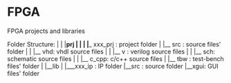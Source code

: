 # FPGA
FPGA projects and libraries

Folder Structure:
|
|
|__prj
|  |
|  |___ xxx_prj : project folder
|      |__ src  : source files' folder
|      |   |__ vhd: vhdl source files
|      |   |__ v  : verilog source files
|      |   |__ sch: schematic source files
|      |   |__ c_cpp: c/c++ source files
|      |__ tbw  : test-bench files' folder
|
|__lib
   |
   |___xxx_ip : IP folder
       |__src : source folder
       |__xgui: GUI files' folder
       
   


